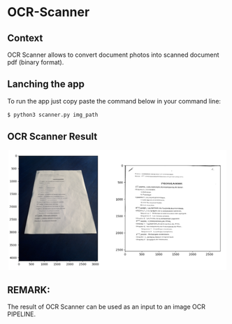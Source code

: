 # OCR-Scanner

Context
----
OCR Scanner allows to convert document photos into scanned document pdf (binary format).


Lanching the app
----
To run the app just copy paste the command below in your command line:
```sh
$ python3 scanner.py img_path
``` 

OCR Scanner Result
----
<p align="center">
  <img src="result.png" width="500" title="OCR Scanner RESULTS">
</p>

REMARK:
----
The result of OCR Scanner can be used as an input to an image OCR PIPELINE.
